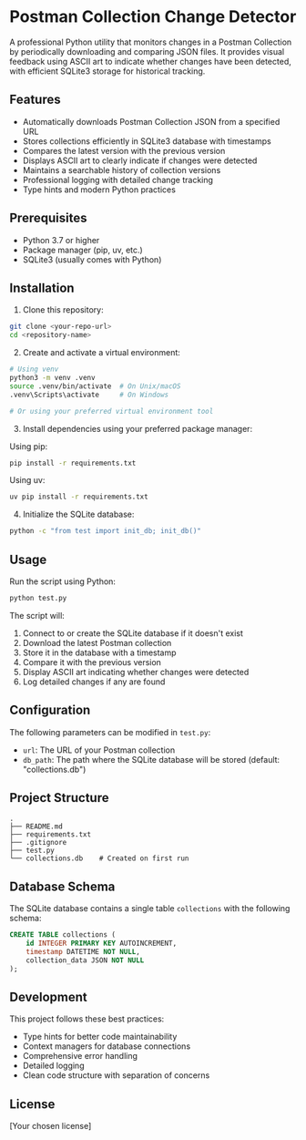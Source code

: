 # Postman Collection Change Detector

A professional Python utility that monitors changes in a Postman Collection by periodically downloading and comparing JSON files. It provides visual feedback using ASCII art to indicate whether changes have been detected, with efficient SQLite3 storage for historical tracking.

## Features

- Automatically downloads Postman Collection JSON from a specified URL
- Stores collections efficiently in SQLite3 database with timestamps
- Compares the latest version with the previous version
- Displays ASCII art to clearly indicate if changes were detected
- Maintains a searchable history of collection versions
- Professional logging with detailed change tracking
- Type hints and modern Python practices

## Prerequisites

- Python 3.7 or higher
- Package manager (pip, uv, etc.)
- SQLite3 (usually comes with Python)

## Installation

1. Clone this repository:
```bash
git clone <your-repo-url>
cd <repository-name>
```

2. Create and activate a virtual environment:
```bash
# Using venv
python3 -m venv .venv
source .venv/bin/activate  # On Unix/macOS
.venv\Scripts\activate     # On Windows

# Or using your preferred virtual environment tool
```

3. Install dependencies using your preferred package manager:

Using pip:
```bash
pip install -r requirements.txt
```

Using uv:
```bash
uv pip install -r requirements.txt
```

4. Initialize the SQLite database:
```bash
python -c "from test import init_db; init_db()"
```

## Usage

Run the script using Python:

```bash
python test.py
```

The script will:
1. Connect to or create the SQLite database if it doesn't exist
2. Download the latest Postman collection
3. Store it in the database with a timestamp
4. Compare it with the previous version
5. Display ASCII art indicating whether changes were detected
6. Log detailed changes if any are found

## Configuration

The following parameters can be modified in `test.py`:

- `url`: The URL of your Postman collection
- `db_path`: The path where the SQLite database will be stored (default: "collections.db")

## Project Structure

```
.
├── README.md
├── requirements.txt
├── .gitignore
├── test.py
└── collections.db    # Created on first run
```

## Database Schema

The SQLite database contains a single table `collections` with the following schema:

```sql
CREATE TABLE collections (
    id INTEGER PRIMARY KEY AUTOINCREMENT,
    timestamp DATETIME NOT NULL,
    collection_data JSON NOT NULL
);
```

## Development

This project follows these best practices:
- Type hints for better code maintainability
- Context managers for database connections
- Comprehensive error handling
- Detailed logging
- Clean code structure with separation of concerns

## License

[Your chosen license]